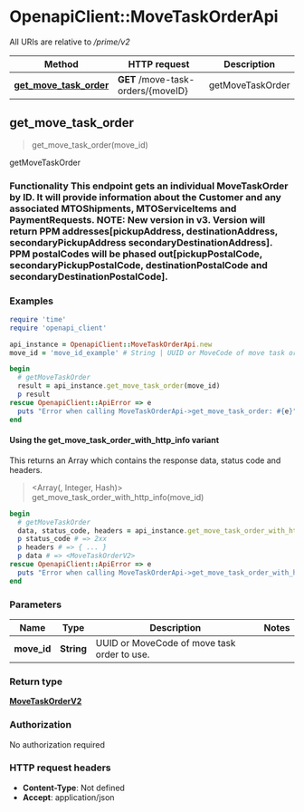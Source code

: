 # OpenapiClient::MoveTaskOrderApi

All URIs are relative to */prime/v2*

| Method | HTTP request | Description |
| ------ | ------------ | ----------- |
| [**get_move_task_order**](MoveTaskOrderApi.md#get_move_task_order) | **GET** /move-task-orders/{moveID} | getMoveTaskOrder |


## get_move_task_order

> <MoveTaskOrderV2> get_move_task_order(move_id)

getMoveTaskOrder

### Functionality This endpoint gets an individual MoveTaskOrder by ID.  It will provide information about the Customer and any associated MTOShipments, MTOServiceItems and PaymentRequests.  **NOTE**: New version in v3. Version will return PPM addresses[pickupAddress, destinationAddress, secondaryPickupAddress secondaryDestinationAddress]. PPM postalCodes will be phased out[pickupPostalCode, secondaryPickupPostalCode, destinationPostalCode and secondaryDestinationPostalCode]. 

### Examples

```ruby
require 'time'
require 'openapi_client'

api_instance = OpenapiClient::MoveTaskOrderApi.new
move_id = 'move_id_example' # String | UUID or MoveCode of move task order to use.

begin
  # getMoveTaskOrder
  result = api_instance.get_move_task_order(move_id)
  p result
rescue OpenapiClient::ApiError => e
  puts "Error when calling MoveTaskOrderApi->get_move_task_order: #{e}"
end
```

#### Using the get_move_task_order_with_http_info variant

This returns an Array which contains the response data, status code and headers.

> <Array(<MoveTaskOrderV2>, Integer, Hash)> get_move_task_order_with_http_info(move_id)

```ruby
begin
  # getMoveTaskOrder
  data, status_code, headers = api_instance.get_move_task_order_with_http_info(move_id)
  p status_code # => 2xx
  p headers # => { ... }
  p data # => <MoveTaskOrderV2>
rescue OpenapiClient::ApiError => e
  puts "Error when calling MoveTaskOrderApi->get_move_task_order_with_http_info: #{e}"
end
```

### Parameters

| Name | Type | Description | Notes |
| ---- | ---- | ----------- | ----- |
| **move_id** | **String** | UUID or MoveCode of move task order to use. |  |

### Return type

[**MoveTaskOrderV2**](MoveTaskOrderV2.md)

### Authorization

No authorization required

### HTTP request headers

- **Content-Type**: Not defined
- **Accept**: application/json

